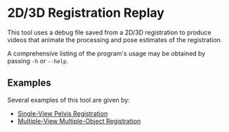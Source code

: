 # 2D/3D Registration Replay
This tool uses a debug file saved from a 2D/3D registration to produce videos that animate the processing and pose estimates of the registration.

A comprehensive listing of the program's usage may be obtained by passing `-h` or `--help`.

## Examples
Several examples of this tool are given by:
  * [Single-View Pelvis Registration](../../hip_surgery/pelvis_single_view_regi_2d_3d)
  * [Multiple-View Multiple-Object Registration](../../hip_surgery/pao/frag_multi_view_regi_2d_3d)